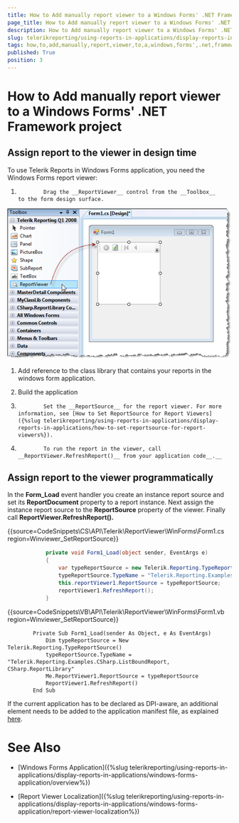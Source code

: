 ```yaml
---
title: How to Add manually report viewer to a Windows Forms' .NET Framework project
page_title: How to Add manually report viewer to a Windows Forms' .NET Framework project | for Telerik Reporting Documentation
description: How to Add manually report viewer to a Windows Forms' .NET Framework project
slug: telerikreporting/using-reports-in-applications/display-reports-in-applications/windows-forms-application/how-to-add-manually-report-viewer-to-a-windows-forms'-.net-framework-project
tags: how,to,add,manually,report,viewer,to,a,windows,forms',.net,framework,project
published: True
position: 3
---
```


# How to Add manually report viewer to a Windows Forms' .NET Framework project



## Assign report to the viewer in design time

To use Telerik Reports in Windows Forms application, you need the Windows Forms report viewer:

1.             Drag the __ReportViewer__ control from the __Toolbox__            to the form design surface.   
  ![](images/ReportViewer.png)

1. Add reference to the class library that contains your reports in the windows form application.

1. Build the application

1.             Set the __ReportSource__ for the report viewer. For more information, see [How to Set ReportSource for Report Viewers]({%slug telerikreporting/using-reports-in-applications/display-reports-in-applications/how-to-set-reportsource-for-report-viewers%}).
          

1.             To run the report in the viewer, call __ReportViewer.RefreshReport()__ from your application code__.__

## Assign report to the viewer programmatically

In the __Form_Load__ event handler you create an instance report source and set its __ReportDocument__          property to a report instance. Next assign the instance report source to the __ReportSource__ property of the viewer.
          Finally call __ReportViewer.RefreshReport().__

{{source=CodeSnippets\CS\API\Telerik\ReportViewer\WinForms\Form1.cs region=Winviewer_SetReportSource}}
````C#
	        private void Form1_Load(object sender, EventArgs e)
	        {
	            var typeReportSource = new Telerik.Reporting.TypeReportSource();
	            typeReportSource.TypeName = "Telerik.Reporting.Examples.CSharp.ListBoundReport, CSharp.ReportLibrary";
	            this.reportViewer1.ReportSource = typeReportSource;
	            reportViewer1.RefreshReport();
	        }
````



{{source=CodeSnippets\VB\API\Telerik\ReportViewer\WinForms\Form1.vb region=Winviewer_SetReportSource}}
````VB
	    Private Sub Form1_Load(sender As Object, e As EventArgs)
	        Dim typeReportSource = New Telerik.Reporting.TypeReportSource()
	        typeReportSource.TypeName = "Telerik.Reporting.Examples.CSharp.ListBoundReport, CSharp.ReportLibrary"
	        Me.ReportViewer1.ReportSource = typeReportSource
	        ReportViewer1.RefreshReport()
	    End Sub
````



If the current application has to be declared as DPI-aware, an additional element needs to be added to the application manifest file, as explained
          [here](F25EB909-7941-4B78-B24C-4025257A26C4#dpiAware).
        

# See Also
[](66CD7D60-7708-42D5-8BB4-506676E8679E)

 * [Windows Forms Application]({%slug telerikreporting/using-reports-in-applications/display-reports-in-applications/windows-forms-application/overview%})

 * [Report Viewer Localization]({%slug telerikreporting/using-reports-in-applications/display-reports-in-applications/windows-forms-application/report-viewer-localization%})
